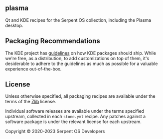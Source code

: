## plasma

Qt and KDE recipes for the Serpent OS collection, including the Plasma desktop.

## Packaging Recommendations

The KDE project has [guidelines](https://community.kde.org/Distributions/Packaging_Recommendations) on how KDE packages should ship. While we're free, as a distribution, to add customizations on top of them, it's desiderable to adhere to the guidelines as much as possible for a valuable experience out-of-the-box.

## License

Unless otherwise specified, all packaging recipes are available under
the terms of the [Zlib](https://spdx.org/licenses/Zlib.html) license.

Individual software releases are available under the terms specified
upstream, collected in each `stone.yml` recipe. Any patches against
a software package is under the relevant license for each upstream.

Copyright © 2020-2023 Serpent OS Developers
